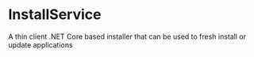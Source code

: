 # InstallService
A thin client .NET Core based installer that can be used to fresh install or update applications
